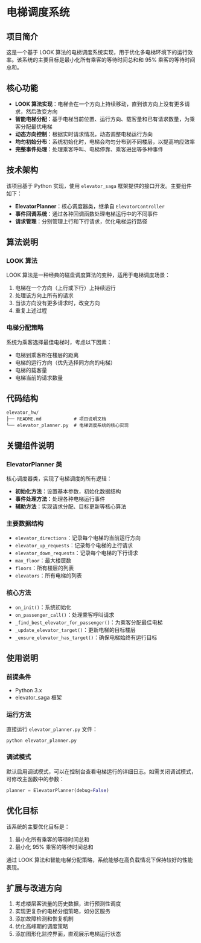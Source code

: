 # 电梯调度系统

## 项目简介

这是一个基于 LOOK 算法的电梯调度系统实现，用于优化多电梯环境下的运行效率。该系统的主要目标是最小化所有乘客的等待时间总和和 95% 乘客的等待时间总和。

## 核心功能

- **LOOK 算法实现**：电梯会在一个方向上持续移动，直到该方向上没有更多请求，然后改变方向
- **智能电梯分配**：基于电梯当前位置、运行方向、载客量和已有请求数量，为乘客分配最优电梯
- **动态方向控制**：根据实时请求情况，动态调整电梯运行方向
- **均匀初始分布**：系统初始化时，电梯会均匀分布到不同楼层，以提高响应效率
- **完整事件处理**：处理乘客呼叫、电梯停靠、乘客进出等多种事件

## 技术架构

该项目基于 Python 实现，使用 `elevator_saga` 框架提供的接口开发。主要组件如下：

- **ElevatorPlanner**：核心调度器类，继承自 `ElevatorController`
- **事件回调系统**：通过各种回调函数处理电梯运行中的不同事件
- **请求管理**：分别管理上行和下行请求，优化电梯运行路径

## 算法说明

### LOOK 算法

LOOK 算法是一种经典的磁盘调度算法的变种，适用于电梯调度场景：

1. 电梯在一个方向（上行或下行）上持续运行
2. 处理该方向上所有的请求
3. 当该方向没有更多请求时，改变方向
4. 重复上述过程

### 电梯分配策略

系统为乘客选择最佳电梯时，考虑以下因素：

- 电梯到乘客所在楼层的距离
- 电梯的运行方向（优先选择同方向的电梯）
- 电梯的载客量
- 电梯当前的请求数量

## 代码结构

```
elevator_hw/
├── README.md            # 项目说明文档
└── elevator_planner.py  # 电梯调度系统的核心实现
```

## 关键组件说明

### ElevatorPlanner 类

核心调度器类，实现了电梯调度的所有逻辑：

- **初始化方法**：设置基本参数，初始化数据结构
- **事件处理方法**：处理各种电梯运行事件
- **辅助方法**：实现请求分配、目标更新等核心算法

### 主要数据结构

- `elevator_directions`：记录每个电梯的当前运行方向
- `elevator_up_requests`：记录每个电梯的上行请求
- `elevator_down_requests`：记录每个电梯的下行请求
- `max_floor`：最大楼层数
- `floors`：所有楼层的列表
- `elevators`：所有电梯的列表

### 核心方法

- `on_init()`：系统初始化
- `on_passenger_call()`：处理乘客呼叫请求
- `_find_best_elevator_for_passenger()`：为乘客分配最佳电梯
- `_update_elevator_target()`：更新电梯的目标楼层
- `_ensure_elevator_has_target()`：确保电梯始终有运行目标

## 使用说明

### 前提条件

- Python 3.x
- elevator_saga 框架

### 运行方法

直接运行 `elevator_planner.py` 文件：

```bash
python elevator_planner.py
```

### 调试模式

默认启用调试模式，可以在控制台查看电梯运行的详细日志。如需关闭调试模式，可修改主函数中的参数：

```python
planner = ElevatorPlanner(debug=False)
```

## 优化目标

该系统的主要优化目标是：

1. 最小化所有乘客的等待时间总和
2. 最小化 95% 乘客的等待时间总和

通过 LOOK 算法和智能电梯分配策略，系统能够在高负载情况下保持较好的性能表现。

## 扩展与改进方向

1. 考虑楼层客流量的历史数据，进行预测性调度
2. 实现更复杂的电梯分组策略，如分区服务
3. 添加故障检测和恢复机制
4. 优化高峰期的调度策略
5. 添加图形化监控界面，直观展示电梯运行状态